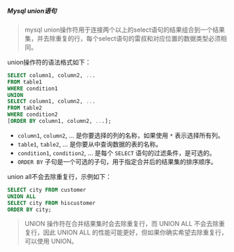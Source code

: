 ##### Mysql union语句

> mysql union操作符用于连接两个以上的select语句的结果组合到一个结果集，并去除重复的行，每个select语句的雷叔和对应位置的数据类型必须相同。

union操作符的语法格式如下：

```sql
SELECT column1, column2, ...
FROM table1
WHERE condition1
UNION
SELECT column1, column2, ...
FROM table2
WHERE condition2
[ORDER BY column1, column2, ...];

```

- `column1`, `column2`, ... 是你要选择的列的名称，如果使用 `*` 表示选择所有列。
- `table1`, `table2`, ... 是你要从中查询数据的表的名称。
- `condition1`, `condition2`, ... 是每个 `SELECT` 语句的过滤条件，是可选的。
- `ORDER BY` 子句是一个可选的子句，用于指定合并后的结果集的排序顺序。

union all不会去除重复行，示例如下：

```sql
SELECT city FROM customer
UNION ALL
SELECT city FROM hiscustomer
ORDER BY city;
```

> UNION 操作符在合并结果集时会去除重复行，而 UNION ALL 不会去除重复行，因此 UNION ALL 的性能可能更好，但如果你确实希望去除重复行，可以使用 UNION。